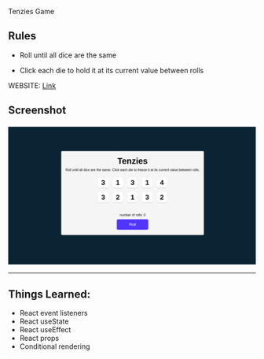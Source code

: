 Tenzies Game

## Rules

- Roll until all dice are the same

- Click each die to hold it at its current value between rolls

WEBSITE: [Link](https://tenzies-game-olive.vercel.app/)

## Screenshot

![App Screenshot](/public/tenzies-screenshot.jpg)

---

## Things Learned:

- React event listeners
- React useState
- React useEffect
- React props
- Conditional rendering
